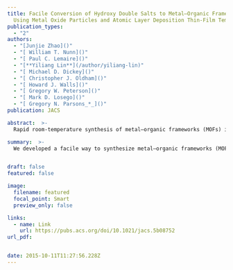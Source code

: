 ```yaml
---
title: Facile Conversion of Hydroxy Double Salts to Metal–Organic Frameworks
  Using Metal Oxide Particles and Atomic Layer Deposition Thin-Film Templates
publication_types:
  - "2"
authors:
  - "[Junjie Zhao]()"
  - "[ William T. Nunn]()"
  - "[ Paul C. Lemaire]()"
  - "[**Yiliang Lin**](/author/yiliang-lin)"
  - "[ Michael D. Dickey]()"
  - "[ Christopher J. Oldham]()"
  - "[ Howard J. Walls]()"
  - "[ Gregory W. Peterson]()"
  - "[ Mark D. Losego]()"
  - "[ Gregory N. Parsons_*_]()"
publication: JACS

abstract:  >-
  Rapid room-temperature synthesis of metal–organic frameworks (MOFs) is highly desired for industrial implementation and commercialization. Here we find that a (Zn,Cu) hydroxy double salt (HDS) intermediate formed in situ from ZnO particles or thin films enables rapid growth (<1 min) of HKUST-1 (Cu3(BTC)2) at room temperature. The space-time-yield reaches >3 × 104 kg·m–3·d–1, at least 1 order of magnitude greater than any prior report. The high anion exchange rate of (Zn,Cu) hydroxy nitrate HDS drives the ultrafast MOF formation. Similarly, we obtained Cu-BDC, ZIF-8, and IRMOF-3 structures from HDSs, demonstrating synthetic generality. Using ZnO thin films deposited via atomic layer deposition, MOF patterns are obtained on pre-patterned surfaces, and dense HKUST-1 coatings are grown onto various form factors, including polymer spheres, silicon wafers, and fibers. Breakthrough tests show that the MOF-functionalized fibers have high adsorption capacity for toxic gases. This rapid synthesis route is also promising for new MOF-based composite materials and applications.

summary:  >-
  We developed a facile way to synthesize metal–organic frameworks (MOFs) rapidly at room-temperature.


draft: false
featured: false

image:
  filename: featured
  focal_point: Smart
  preview_only: false

links:
  - name: Link
    url: https://pubs.acs.org/doi/10.1021/jacs.5b08752
url_pdf: 


date: 2015-10-11T11:27:56.228Z
---
```

